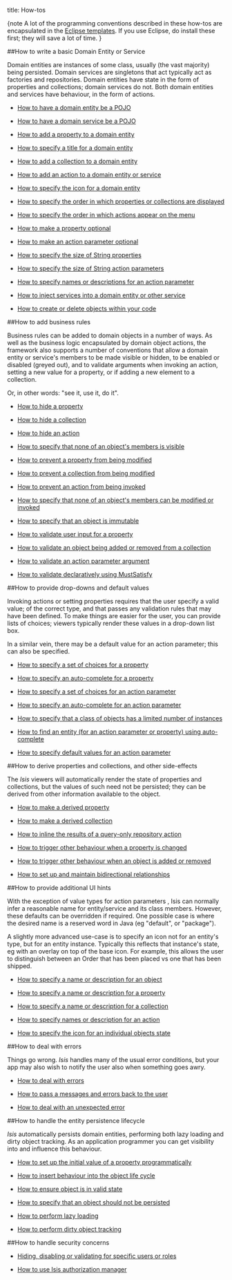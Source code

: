 title: How-tos


{note
A lot of the programming conventions described in these how-tos are encapsulated in the [Eclipse templates](../../editor-templates.html).  If you use Eclipse, do install these first; they will save a lot of time.
}

##How to write a basic Domain Entity or Service

Domain entities are instances of some class, usually (the vast majority)
being persisted. Domain services are singletons that act typically act
as factories and repositories. Domain entities have state in the form of
properties and collections; domain services do not. Both domain entities
and services have behaviour, in the form of actions.

* [How to have a domain entity be a POJO](./how-to-01-010-How-to-have-a-domain-entity-be-a-POJO.html)

* [How to have a domain service be a POJO](./how-to-01-020-How-to-have-a-domain-service-be-a-POJO.html)

* [How to add a property to a domain entity](./how-to-01-030-How-to-add-a-property-to-a-domain-entity.html)

* [How to specify a title for a domain entity](./how-to-01-040-How-to-specify-a-title-for-a-domain-entity.html)

* [How to add a collection to a domain entity](./how-to-01-050-How-to-add-a-collection-to-a-domain-entity.html)

* [How to add an action to a domain entity or service](./how-to-01-060-How-to-add-an-action-to-a-domain-entity-or-service.html)

* [How to specify the icon for a domain entity](./how-to-01-070-How-to-specify-the-icon-for-a-domain-entity.html)

* [How to specify the order in which properties or collections are displayed](./how-to-01-080-How-to-specify-the-order-in-which-properties-or-collections-are-displayed.html)

* [How to specify the order in which actions appear on the menu](./how-to-01-090-How-to-specify-the-order-in-which-actions-appear-on-the-menu.html)

* [How to make a property optional](./how-to-01-100-How-to-make-a-property-optional.html)

* [How to make an action parameter optional](./how-to-01-110-How-to-make-an-action-parameter-optional.html)

* [How to specify the size of String properties](./how-to-01-120-How-to-specify-the-size-of-String-properties.html)

* [How to specify the size of String action parameters](./how-to-01-130-How-to-specify-the-size-of-String-action-parameters.html)

* [How to specify names or descriptions for an action parameter](./how-to-01-140-How-to-specify-names-or-descriptions-for-an-action-parameter.html)

* [How to inject services into a domain entity or other service](./how-to-01-150-How-to-inject-services-into-a-domain-entity-or-other-service.html)

* [How to create or delete objects within your code](./how-to-01-160-How-to-create-or-delete-objects-within-your-code.html)


##How to add business rules

Business rules can be added to domain objects in a number of ways. As
well as the business logic encapsulated by domain object actions, the
framework also supports a number of conventions that allow a domain
entity or service's members to be made visible or hidden, to be enabled
or disabled (greyed out), and to validate arguments when invoking an
action, setting a new value for a property, or if adding a new element
to a collection.

Or, in other words: "see it, use it, do it".

* [How to hide a property](./how-to-02-010-How-to-hide-a-property.html)

* [How to hide a collection](./how-to-02-020-How-to-hide-a-collection.html)

* [How to hide an action](./how-to-02-030-How-to-hide-an-action.html)

* [How to specify that none of an object's members is visible](./how-to-02-040-How-to-specify-that-none-of-an-object's-members-is-visible.html)

* [How to prevent a property from being modified](./how-to-02-050-How-to-prevent-a-property-from-being-modified.html)

* [How to prevent a collection from being modified](./how-to-02-060-How-to-prevent-a-collection-from-being-modified.html)

* [How to prevent an action from being invoked](./how-to-02-070-How-to-prevent-an-action-from-being-invoked.html)

* [How to specify that none of an object's members can be modified or invoked](./how-to-02-080-How-to-specify-that-none-of-an-object's-members-can-be-modified-or-invoked.html)

* [How to specify that an object is immutable](./how-to-02-090-How-to-specify-that-an-object-is-immutable.html)

* [How to validate user input for a property](./how-to-02-100-How-to-validate-user-input-for-a-property.html)

* [How to validate an object being added or removed from a collection](./how-to-02-110-How-to-validate-an-object-being-added-or-removed-from-a-collection.html)

* [How to validate an action parameter argument](./how-to-02-120-How-to-validate-an-action-parameter-argument.html)

* [How to validate declaratively using MustSatisfy](./how-to-02-130-How-to-validate-declaratively-using-MustSatisfy.html)


##How to provide drop-downs and default values

Invoking actions or setting properties requires that the user specify a
valid value; of the correct type, and that passes any validation rules
that may have been defined. To make things are easier for the user, you
can provide lists of choices; viewers typically render these values in a
drop-down list box.

In a similar vein, there may be a default value for an action parameter;
this can also be specified.

* [How to specify a set of choices for a property](./how-to-03-010-How-to-specify-a-set-of-choices-for-a-property.html)

* [How to specify an auto-complete for a property](./how-to-03-015-How-to-specify-an-autocomplete-for-a-property.html)

* [How to specify a set of choices for an action parameter](./how-to-03-020-How-to-specify-a-set-of-choices-for-an-action-parameter.html)

* [How to specify an auto-complete for an action parameter](./how-to-03-025-How-to-specify-an-autocomplete-for-an-action-parameter.html)

* [How to specify that a class of objects has a limited number of instances](./how-to-03-030-How-to-specify-that-a-class-of-objects-has-a-limited-number-of-instances.html)

* [How to find an entity (for an action parameter or property) using auto-complete](./how-to-03-040-How-to-find-an-entity-(for-an-action-parameter-or-property)-using-auto-complete.html)

* [How to specify default values for an action parameter](./how-to-03-050-How-to-specify-default-values-for-an-action-parameter.html)


##How to derive properties and collections, and other side-effects

The *Isis* viewers will automatically render the state of properties and
collections, but the values of such need not be persisted; they can be
derived from other information available to the object.

* [How to make a derived property](./how-to-04-010-How-to-make-a-derived-property.html)

* [How to make a derived collection](./how-to-04-020-How-to-make-a-derived-collection.html)

* [How to inline the results of a query-only repository action](./how-to-04-030-How-to-inline-the-results-of-a-query-only-repository-action.html)

* [How to trigger other behaviour when a property is changed](./how-to-04-040-How-to-trigger-other-behaviour-when-a-property-is-changed.html)

* [How to trigger other behaviour when an object is added or removed](./how-to-04-050-How-to-trigger-other-behaviour-when-an-object-is-added-or-removed.html)

* [How to set up and maintain bidirectional relationships](./how-to-04-060-How-to-set-up-and-maintain-bidirectional-relationships.html)


##How to provide additional UI hints

With the exception of value types for action parameters <!--(see ?)-->, Isis
can normally infer a reasonable name for entity/service and its class
members. However, these defaults can be overridden if required. One
possible case is where the desired name is a reserved word in Java (eg
"default", or "package").

A slightly more advanced use-case is to specify an icon not for an
entity's type, but for an entity instance. Typically this reflects that
instance's state, eg with an overlay on top of the base icon. For
example, this allows the user to distinguish between an Order that has
been placed vs one that has been shipped.

* [How to specify a name or description for an object](./how-to-05-010-How-to-specify-a-name-or-description-for-an-object.html)

* [How to specify a name or description for a property](./how-to-05-020-How-to-specify-a-name-or-description-for-a-property.html)

* [How to specify a name or description for a collection](./how-to-05-030-How-to-specify-a-name-or-description-for-a-collection.html)

* [How to specify names or description for an action](./how-to-05-040-How-to-specify-names-or-description-for-an-action.html)

* [How to specify the icon for an individual objects state](./how-to-05-050-How-to-specify-the-icon-for-an-individual-objects-state.html)



##How to deal with errors

Things go wrong. *Isis* handles many of the usual error conditions, but
your app may also wish to notify the user also when something goes awry.

* [How to deal with errors](./how-to-06-000-How-to-deal-with-errors.html)

* [How to pass a messages and errors back to the user](./how-to-06-010-How-to-pass-a-messages-and-errors-back-to-the-user.html)

* [How to deal with an unexpected error](./how-to-06-020-How-to-deal-with-an-unexpected-error.html)


##How to handle the entity persistence lifecycle

*Isis* automatically persists domain entities, performing both lazy
loading and dirty object tracking. As an application programmer you can
get visibility into and influence this behaviour.


* [How to set up the initial value of a property programmatically](./how-to-07-010-How-to-set-up-the-initial-value-of-a-property-programmatically.html)

* [How to insert behaviour into the object life cycle](./how-to-07-020-How-to-insert-behaviour-into-the-object-life-cycle.html)

* [How to ensure object is in valid state](./how-to-07-030-How-to-ensure-object-is-in-valid-state.html)

* [How to specify that an object should not be persisted](./how-to-07-040-How-to-specify-that-an-object-should-not-be-persisted.html)

* [How to perform lazy loading](./how-to-07-050-How-to-perform-lazy-loading.html)

* [How to perform dirty object tracking](./how-to-07-060-How-to-perform-dirty-object-tracking.html)


##How to handle security concerns

* [Hiding, disabling or validating for specific users or roles](./how-to-08-010-Hiding,-disabling-or-validating-for-specific-users-or-roles.html)

* [How to use Isis authorization manager](./how-to-08-020-How-to-use-Isis-authorization-manager.html)



